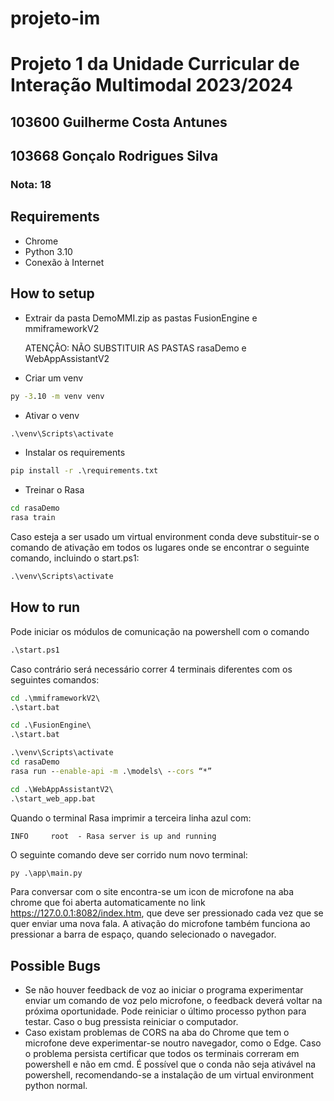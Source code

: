 # projeto-im
<h1>Projeto 1 da Unidade Curricular de Interação Multimodal 2023/2024</h1>
<h2>103600 Guilherme Costa Antunes</h2>
<h2>103668 Gonçalo Rodrigues Silva</h2>
<h3>Nota: 18</h3>

## Requirements
- Chrome
- Python 3.10
- Conexão à Internet

## How to setup
- Extrair da pasta DemoMMI.zip as pastas FusionEngine e mmiframeworkV2<p>ATENÇÂO: NÃO SUBSTITUIR AS PASTAS rasaDemo e WebAppAssistantV2</p>
- Criar um venv

```bat
py -3.10 -m venv venv
```
- Ativar o venv

```bat
.\venv\Scripts\activate
```
- Instalar os requirements

```bat
pip install -r .\requirements.txt
```
- Treinar o Rasa

```bat
cd rasaDemo
rasa train
```

Caso esteja a ser usado um virtual environment conda deve substituir-se o comando de ativação em todos os lugares onde se encontrar o seguinte comando, incluindo o start.ps1:
```bat
.\venv\Scripts\activate
```

## How to run
Pode iniciar os módulos de comunicação na powershell com o comando
```bat
.\start.ps1
```
Caso contrário será necessário correr 4 terminais diferentes com os seguintes comandos:
```bat
cd .\mmiframeworkV2\
.\start.bat
```
```bat
cd .\FusionEngine\
.\start.bat
```
```bat
.\venv\Scripts\activate
cd rasaDemo
rasa run --enable-api -m .\models\ --cors “*”
```
```bat
cd .\WebAppAssistantV2\
.\start_web_app.bat
```
Quando o terminal Rasa imprimir a terceira linha azul com:
```python3
INFO     root  - Rasa server is up and running
```
O seguinte comando deve ser corrido num novo terminal:
```bat
py .\app\main.py
```
Para conversar com o site encontra-se um icon de microfone na aba chrome que foi aberta automaticamente no link https://127.0.0.1:8082/index.htm, que deve ser pressionado cada vez que se quer enviar uma nova fala. A ativação do microfone também funciona ao pressionar a barra de espaço, quando selecionado o navegador.
## Possible Bugs
- Se não houver feedback de voz ao iniciar o programa experimentar enviar um comando de voz pelo microfone, o feedback deverá voltar na próxima oportunidade. Pode reiniciar o último processo python para testar. Caso o bug pressista reiniciar o computador.
- Caso existam problemas de CORS na aba do Chrome que tem o microfone deve experimentar-se noutro navegador, como o Edge. Caso o problema persista certificar que todos os terminais correram em powershell e não em cmd. É possível que o conda não seja ativável na powershell, recomendando-se a instalação de um virtual environment python normal.
